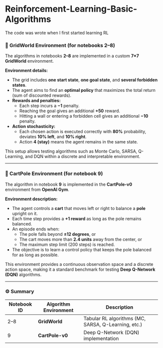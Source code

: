 # Reinforcement-Learning-Basic-Algorithms
The code was wrote when I first started learning RL

### 🧠 GridWorld Environment (for notebooks **2–8**)

The algorithms in notebooks **2–8** are implemented in a custom **7×7 GridWorld** environment.

**Environment details:**
- The grid includes **one start state**, **one goal state**, and **several forbidden states**.  
- The agent aims to find an **optimal policy** that maximizes the total return (sum of discounted rewards).  
- **Rewards and penalties:**
  - Each step incurs a **−1** penalty.  
  - Reaching the goal gives an additional **+50** reward.  
  - Hitting a wall or entering a forbidden cell gives an additional **−10** penalty.  
- **Action stochasticity:**
  - Each chosen action is executed correctly with **80%** probability,  
    deviates **10% left**, and **10% right**.  
  - Action **4 (stay)** means the agent remains in the same state.

This setup allows testing algorithms such as Monte Carlo, SARSA, Q-Learning, and DQN within a discrete and interpretable environment.

---

### 🎯 CartPole Environment (for notebook **9**)

The algorithm in notebook **9** is implemented in the **CartPole-v0** environment from **OpenAI Gym**.

**Environment description:**
- The agent controls a **cart** that moves left or right to balance a **pole** upright on it.  
- Each time step provides a **+1 reward** as long as the pole remains balanced.  
- An episode ends when:
  - The pole falls beyond **±12 degrees**, or  
  - The cart moves more than **2.4 units** away from the center, or  
  - The maximum step limit (200 steps) is reached.  
- The objective is to learn a control policy that keeps the pole balanced for as long as possible.

This environment provides a continuous observation space and a discrete action space, making it a standard benchmark for testing **Deep Q-Network (DQN)** algorithms.

---

### ⚙️ Summary

| Notebook ID | Algorithm Environment | Description |
|--------------|-----------------------|--------------|
| 2–8 | **GridWorld** | Tabular RL algorithms (MC, SARSA, Q-Learning, etc.) |
| 9 | **CartPole-v0** | Deep Q-Network (DQN) implementation |